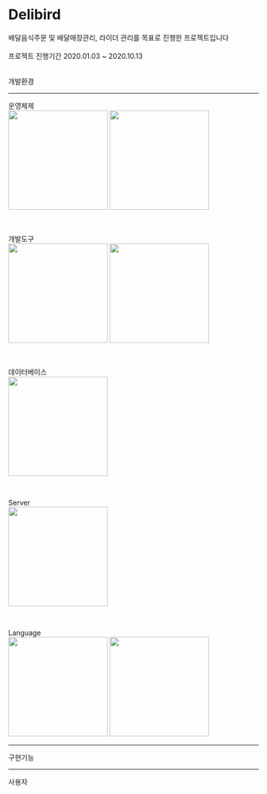# Delibird
배달음식주문 및 배달매장관리, 라이더 관리를 목표로 진행한 프로젝트입니다<br><br>
프로젝트 진행기간 2020.01.03 ~ 2020.10.13
<br><br>

개발환경<hr>
운영체제 <br>
<img src = "https://user-images.githubusercontent.com/15045457/124413093-f1fc4800-dd8a-11eb-8087-e72fb646ef73.png" width="200" height="200">
<img src = "https://user-images.githubusercontent.com/15045457/124413104-f4f73880-dd8a-11eb-8ba1-0270194598c3.jpg" width="200" height="200">

<br>

개발도구 <br>
<img src = "https://user-images.githubusercontent.com/15045457/124413105-f4f73880-dd8a-11eb-92de-d0d040ea493f.png" width="200" height="200">
<img src = "https://user-images.githubusercontent.com/15045457/124413480-b150fe80-dd8b-11eb-91ed-c915d639ad31.jpg" width="200" height="200">

<br>

데이터베이스 <br>
<img src = "https://user-images.githubusercontent.com/15045457/124413482-b1e99500-dd8b-11eb-827f-cdf6a2f3859b.png" width="200" height="200">

<br>

Server <br>
<img src= "https://user-images.githubusercontent.com/15045457/124413478-b01fd180-dd8b-11eb-81ac-88ae8e023e21.png" width="200" height="200">

<br>

Language <br>
<img src= "https://user-images.githubusercontent.com/15045457/124413541-d6457180-dd8b-11eb-95ca-0be96dc9fb9f.jpg" height="200">
<img src= "https://user-images.githubusercontent.com/15045457/124413481-b1e99500-dd8b-11eb-8f35-d22ccf09a1fd.png" height="200">
<hr>

구현기능
<hr>
사용자<br>
